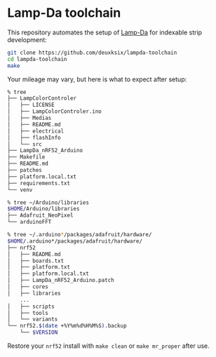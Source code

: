 
# Lamp-Da toolchain

This repository automates the setup of
[Lamp-Da](https://github.com/BaptisteHudyma/Lamp-Da)
for indexable strip development:

```sh
git clone https://github.com/deuxksix/lampda-toolchain
cd lampda-toolchain
make
```

Your mileage may vary, but here is what to expect after setup:

```sh
% tree
├── LampColorControler
│   ├── LICENSE
│   ├── LampColorControler.ino
│   ├── Medias
│   ├── README.md
│   ├── electrical
│   ├── flashInfo
│   └── src
├── LampDa_nRF52_Arduino
├── Makefile
├── README.md
├── patches
├── platform.local.txt
├── requirements.txt
└── venv

% tree ~/Arduino/libraries
$HOME/Arduino/libraries
├── Adafruit_NeoPixel
└── arduinoFFT

% tree ~/.arduino*/packages/adafruit/hardware/
$HOME/.arduino*/packages/adafruit/hardware/
├── nrf52
│   ├── README.md
│   ├── boards.txt
│   ├── platform.txt
│   ├── platform.local.txt
│   ├── LampDa_nRF52_Arduino.patch
│   ├── cores
│   ├── libraries
    ...
│   ├── scripts
│   ├── tools
│   └── variants
└── nrf52.$(date +%Y%m%d%H%M%S).backup
    └── $VERSION
```

Restore your `nrf52` install with `make clean` or `make mr_proper` after use.
